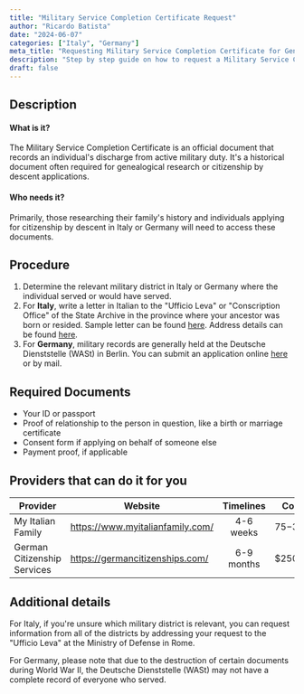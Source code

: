 ```yaml
---
title: "Military Service Completion Certificate Request"
author: "Ricardo Batista"
date: "2024-06-07"
categories: ["Italy", "Germany"]
meta_title: "Requesting Military Service Completion Certificate for Genealogy & Citizenship purposes"
description: "Step by step guide on how to request a Military Service Completion Certificate in Italy and Germany."
draft: false
---
```


## Description
#### What is it?
The Military Service Completion Certificate is an official document that records an individual's discharge from active military duty. It's a historical document often required for genealogical research or citizenship by descent applications.

#### Who needs it?
Primarily, those researching their family's history and individuals applying for citizenship by descent in Italy or Germany will need to access these documents.

## Procedure

1. Determine the relevant military district in Italy or Germany where the individual served or would have served.
2. For **Italy**, write a letter in Italian to the "Ufficio Leva" or "Conscription Office" of the State Archive in the province where your ancestor was born or resided. 
     Sample letter can be found [here](http://www.circolocalabrese.org/resources/letters/military.asp). Address details can be found [here](http://www.antenati.san.beniculturali.it/v/Archivio+di+Stato+di+Campobasso/Stato+civile+italiano/Campobasso/Nati/1871/007330246_00036.jpg.html?g2_imageViewsIndex=0).
3. For **Germany**, military records are generally held at the Deutsche Dienststelle (WASt) in Berlin. You can submit an application online [here](https://www.dd-wast.de/en/info-service-enquiries-enquiry-form.html) or by mail. 

## Required Documents
- Your ID or passport
- Proof of relationship to the person in question, like a birth or marriage certificate
- Consent form if applying on behalf of someone else
- Payment proof, if applicable

## Providers that can do it for you

| Provider        |     Website     |     Timelines    |       Cost      |
| --------------- | --------------- |  :-------------: | :-------------: |
| My Italian Family |  https://www.myitalianfamily.com/ |    4-6 weeks    |  $75-$300 |
| German Citizenship Services | https://germancitizenships.com/ | 6-9 months |   $2500+   |

## Additional details
For Italy, if you're unsure which military district is relevant, you can request information from all of the districts by addressing your request to the "Ufficio Leva" at the Ministry of Defense in Rome. 

For Germany, please note that due to the destruction of certain documents during World War II, the Deutsche Dienststelle (WASt) may not have a complete record of everyone who served.